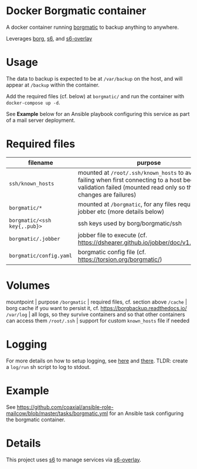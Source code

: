 # Docker Borgmatic container

A docker container running [borgmatic](https://torsion.org/borgmatic/) to backup anything to anywhere.

Leverages [borg](https://borgbackup.readthedocs.io/), [s6](http://skarnet.org/software/s6/index.html), and [s6-overlay](https://github.com/just-containers/s6-overlay)

# Usage

The data to backup is expected to be at `/var/backup` on the host, and will appear at `/backup` within the container.

Add the required files (cf. below) at `borgmatic/` and run the container with `docker-compose up -d`.

See **Example** below for an Ansible playbook configuring this service as part of a mail server deployment.

# Required files

filename | purpose | notes
---|---|---
`ssh/known_hosts` | mounted at `/root/.ssh/known_hosts` to avoid ssh failing when first connecting to a host because key validation failed (mounted read only so that key changes are failures) | use `ssh-keyscan <hostname/ip>` to generate entries to paste in the file
`borgmatic/*` | mounted at `/borgmatic`, for any files required by jobber etc (more details below) |
`borgmatic/<ssh key{,.pub}>` | ssh keys used by borg/borgmatic/ssh |
`borgmatic/.jobber` | jobber file to execute (cf. https://dshearer.github.io/jobber/doc/v1.3/#jobfile) | see `.jobber.example`
`borgmatic/config.yaml` | borgmatic config file (cf. https://torsion.org/borgmatic/) | see `config.example.yaml`

# Volumes

mountpoint | purpose
`/borgmatic` | required files, cf. section above
`/cache` | borg cache if you want to persist it, cf. https://borgbackup.readthedocs.io/
`/var/log` | all logs, so they survive containers and so that other containers can access them
`/root/.ssh` | support for custom `known_hosts` file if needed

# Logging

For more details on how to setup logging, see [here](http://skarnet.org/software/s6/s6-log.html) and [there](https://github.com/just-containers/s6-overlay#logging). TLDR: create a `log/run` sh script to log to stdout.

# Example

See https://github.com/coaxial/ansible-role-mailcow/blob/master/tasks/borgmatic.yml for an Ansible task configuring the borgmatic container.

# Details

This project uses [s6](http://skarnet.org/software/s6/index.html) to manage services via [s6-overlay](https://github.com/just-containers/s6-overlay).
